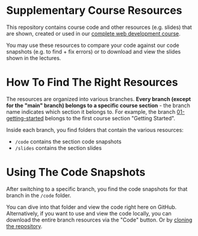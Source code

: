 # Supplementary Course Resources

This repository contains course code and other resources (e.g. slides) that are shown, created or used in our [complete web development course](https://acad.link/web-dev).

You may use these resources to compare your code against our code snapshots (e.g. to find + fix errors) or to download and view the slides shown in the lectures.

# How To Find The Right Resources

The resources are organized into various branches. **Every branch (except for the "main" branch) belongs to a specific course section** - the branch name indicates which section it belongs to. For example, the branch [01-getting-started](/academind/100-days-of-web-development/tree/01-getting-started) belongs to the first course section "Getting Started".

Inside each branch, you find folders that contain the various resources:

- `/code` contains the section code snapshots 
- `/slides` contains the section slides

# Using The Code Snapshots

After switching to a specific branch, you find the code snapshots for that branch in the `/code` folder.

You can dive into that folder and view the code right here on GitHub. Alternatively, if you want to use and view the code locally, you can download the entire branch resources via the "Code" button. Or by [cloning the repository](https://docs.github.com/en/repositories/creating-and-managing-repositories/cloning-a-repository).
